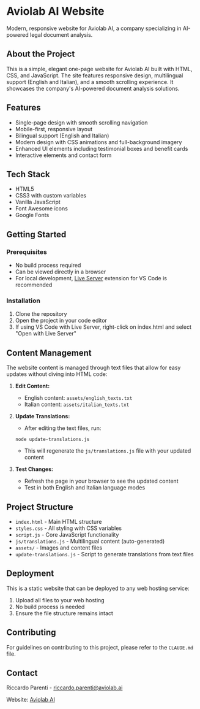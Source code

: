 # Aviolab AI Website

Modern, responsive website for Aviolab AI, a company specializing in AI-powered legal document analysis.

## About the Project

This is a simple, elegant one-page website for Aviolab AI built with HTML, CSS, and JavaScript. The site features responsive design, multilingual support (English and Italian), and a smooth scrolling experience. It showcases the company's AI-powered document analysis solutions.

## Features

- Single-page design with smooth scrolling navigation
- Mobile-first, responsive layout
- Bilingual support (English and Italian)
- Modern design with CSS animations and full-background imagery
- Enhanced UI elements including testimonial boxes and benefit cards
- Interactive elements and contact form

## Tech Stack

- HTML5
- CSS3 with custom variables
- Vanilla JavaScript
- Font Awesome icons
- Google Fonts

## Getting Started

### Prerequisites

- No build process required
- Can be viewed directly in a browser
- For local development, [Live Server](https://marketplace.visualstudio.com/items?itemName=ritwickdey.LiveServer) extension for VS Code is recommended

### Installation

1. Clone the repository
2. Open the project in your code editor
3. If using VS Code with Live Server, right-click on index.html and select "Open with Live Server"

## Content Management

The website content is managed through text files that allow for easy updates without diving into HTML code:

1. **Edit Content:**
   - English content: `assets/english_texts.txt`
   - Italian content: `assets/italian_texts.txt`

2. **Update Translations:**
   - After editing the text files, run:
   ```
   node update-translations.js
   ```
   - This will regenerate the `js/translations.js` file with your updated content

3. **Test Changes:**
   - Refresh the page in your browser to see the updated content
   - Test in both English and Italian language modes

## Project Structure

- `index.html` - Main HTML structure
- `styles.css` - All styling with CSS variables
- `script.js` - Core JavaScript functionality
- `js/translations.js` - Multilingual content (auto-generated)
- `assets/` - Images and content files
- `update-translations.js` - Script to generate translations from text files

## Deployment

This is a static website that can be deployed to any web hosting service:

1. Upload all files to your web hosting
2. No build process is needed
3. Ensure the file structure remains intact

## Contributing

For guidelines on contributing to this project, please refer to the `CLAUDE.md` file.

## Contact

Riccardo Parenti - riccardo.parenti@aviolab.ai

Website: [Aviolab AI](https://www.aviolab.ai)